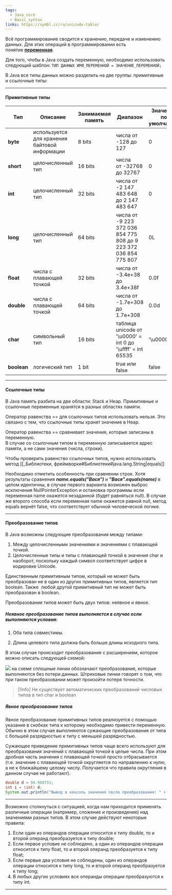 ```yaml
---
tags:
  - Java_core
  - Basic_syntax
links: https://symbl.cc/ru/unicode-table/
---
```

Всё программирование сводится к хранению, передаче и изменению данных.
Для этих операций в программировании есть понятие [**переменная**](_Термины.md#Переменная).

Для того, чтобы в Java создать переменную, необходимо использовать следующий шаблон:
`ТИП ДАННЫХ ИМЯ_ПЕРЕМЕННОЙ = ЗНАЧЕНИЕ_ПЕРЕМЕННОЙ;`

В Java все типы данных можно разделить на две группы: примитивные и ссылочные типы:

---
#### Примитивные типы

| Тип         | Описание                                      | Занимаемая память | Диапазон                                                         | Значение по умолчанию |
| ----------- | --------------------------------------------- | ----------------- | ---------------------------------------------------------------- | --------------------- |
| **byte**    | используется для хранения байтовой информации | 8 bits            | числа от -128 до 127                                             | 0                     |
| **short**   | целочисленный тип                             | 16 bits           | числа от -32768 до 32767                                         | 0                     |
| **int**     | целочисленный тип                             | 32 bits           | числа от -2 147 483 648 до 2 147 483 647                         | 0                     |
| **long**    | целочисленный тип                             | 64 bits           | числа от -9 223 372 036 854 775 808 до 9 223 372 036 854 775 807 | 0L                    |
| **float**   | числа с плавающей точкой                      | 32 bits           | числа от -3.4e+38 до 3.4e+38f                                    | 0.0f                  |
| **double**  | числа с плавающей точкой                      | 64 bits           | числа от -1.7e+308 до 1.7e+308                                   | 0.0d                  |
| **char**    | символьный тип                                | 16 bits           | таблица unicode от '\u0000' = int 0 до '\uffff' = int 65535      | '\u0000'              |
| **boolean** | логический тип                                | 1 bit             | true или false                                                   | false                 |

---
#### Ссылочные типы
В Java память разбита на две области: Stack и Heap. Примитивные и ссылочные переменные хранятся в разных областях памяти.

Оператор равенства == для ссылочных типов использовать нельзя. Это связано с тем, что ссылочные типы хранят значение в Heap.

Оператор равенства == сравнивает значения, которые записаны в переменную.  
В случае со ссылочным типом в переменную записывается адрес памяти, а не сами значения (числа, строки).

Чтобы проверить равенство ссылочных типов, нужно использовать метод [[_Библиотеки, фреймворки#Библиотеки#java.lang.String|equals]]

Необходимо отметить особенность при сравнении строк. Хотя результаты сравнения **_name.equals("Вася")_** и **_"Вася".equals(name)_** в целом идентичны, в случае первого варианта возможен выброс исключения NullPointerException и остановка программы если переменная name окажется незаданной (будет равняться null). В случае же второго способа если переменная name окажется равной null, метод equals вернёт false, что соответствует обычной человеческой логике.

---
#### Преобразование типов

В Java возможны следующие преобразования между типами:

1. Между целочисленными значениями и значениями с плавающей точкой.
2. Целочисленные типы и типы с плавающей точкой в значения char и наоборот, поскольку каждый символ соответствует цифре в кодировке Unicode.

Единственным примитивным типом, который не может быть преобразован не в один из других примитивных типов, является тип boolean. Также  любой другой примитивный тип не может быть преобразован в boolean.  

Преобразование типов может быть двух типов: неявное и явное.
##### Неявное преобразование типов выполняется в случае если выполняются условия:

1. Оба типа совместимы.

2. Длина целевого типа должна быть больше длины исходного типа.

В этом случае происходит преобразование с расширением, которое можно описать следующей схемой:

[![](http://job4j.ru/api/images/imageTaskPreview?imageId=189)](http://job4j.ru/api/images/imageTaskSource?imageId=189)
на схеме сплошные линии обозначают преобразования, которые выполняются без потери данных. Штриховые линии говорят о том, что при таком преобразовании может произойти потеря точности.

>[!info]
>Не существует автоматических преобразований числовых типов в тип char и boolean

##### Явное преобразование типов

Явное преобразование примитивных типов реализуется с помощью указания в скобках типа к которому необходимо привести переменную. Обычно в этом случае выполняются сужающие преобразования от типа с большей разрядностью к типу с меньшей разрядностью.

Сужающее приведение примитивных типов чаще всего используют для преобразования значений с плавающей точкой в целые числа. При этом дробная часть значения с плавающей точкой просто отбрасывается (т.е. значение с плавающей точкой округляется по направлению к нулю, а не к ближайшему целому числу. Получается что правила округления в данном случае не работают).

```java
double d = 94.984751;
int i = (int) d;
System.out.println("Вывод в консоль значения после преобразования: " + i);
```

---

Возможно столкнуться с ситуацией, когда нам приходится применять различные операции (например, сложение и произведение) над значениями разных типов. В этом случае действуют некоторые правила: 

1. Если один из операндов операции относится к типу double, то и второй операнд преобразуется к типу double;
2. Если первое условие не соблюдено, а один из операндов операции относится к типу float, то и второй операнд преобразуется к типу float;
3. Если первые два условия не соблюдены, один из операндов операции относится к типу long, то и второй операнд преобразуется к типу long;
4. В любых других условиях все операнды операции преобразуются к типу int.

---

